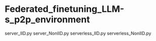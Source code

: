 # Federated_finetuning_LLM-s_p2p_environment
server_IID.py
server_NonIID.py
serverless_IID.py
serverless_NonIID.py
